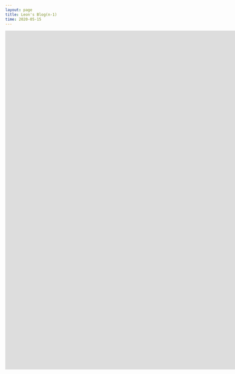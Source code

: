 ```yaml
---
layout: page
title: Leon's Blog(n-1)
time: 2020-05-15
---
```

<!-- <style>
    .column {
  float: left;
  width: 100.0%;
  padding: 5px;d
}

<!-- /* Clear floats after image containers */
.row::after {
  content: "";
  clear: both;
  display: table;
  width: 200%;
} -->
<!-- h1 {text-align: left;}
</style> --> 

<iframe src="https://leoncyao.github.io/blog//public/pages/Recurse" id="test" style="border:0px #000000 none;" name="Game name" scrolling="yes" frameborder="10" marginheight="5px" marginwidth="5px" height="1080px" width="1920px"></iframe>

<!-- Lol how do you do this, want to change the n in Leon's Blog(n) to be n - 1 -->
<script>
$( document ).ready(function() {
    
    // lmao need to wait for inner document to load first, gonna hack it with a delay
    setTimeout(
        ()=>{
            setTimeout(()=>{
                var title = document.getElementById("test").contentDocument.body.querySelector("#blog_title")
                if (title){
                    check = title.text
                    console.log(check)
                    index_1 = check.indexOf("(")
                    index_2 = check.indexOf(")")
                    word = check.slice(index_1,index_2+1)
                    console.log(word)
                    digits = word.length
                    if (digits == 3){
                        check = check.substring(0, index_1+1) + "n-1" + ")"
                    } else {
                        number = check.substring(index_1+1, index_2)
                        check = number
                        // check = check.substring(0, index_1) + "n-" + (digits - 2).toString() + ")")
                    }
                    title.text = check
                }
        }, 1000)
    },1000)
 
    // 
    // var check = document.getElementById("test").contentWindow.document.getElementbyId("blog_title");

});

</script>
